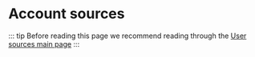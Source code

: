 # Account sources

::: tip
Before reading this page we recommend reading through the [User sources main page](../)
:::
